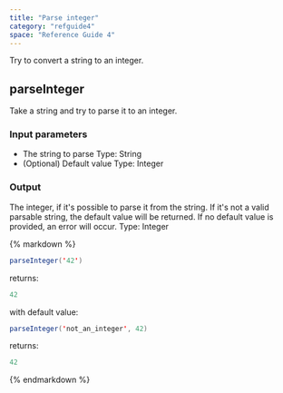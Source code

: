 ```yaml
---
title: "Parse integer"
category: "refguide4"
space: "Reference Guide 4"
---
```

Try to convert a string to an integer.

## parseInteger

Take a string and try to parse it to an integer.

### Input parameters

*   The string to parse
    Type: String
*   (Optional) Default value
    Type: Integer

### Output

The integer, if it's possible to parse it from the string. If it's not a valid parsable string, the default value will be returned. If no default value is provided, an error will occur.
Type: Integer

<div class="alert alert-info">{% markdown %}

```java
parseInteger('42')

```

returns:

```java
42

```

with default value:

```java
parseInteger('not_an_integer', 42)

```

returns:

```java
42

```

{% endmarkdown %}</div>